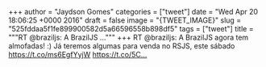 
+++
author = "Jaydson Gomes"
categories = ["tweet"]
date = "Wed Apr 20 18:06:25 +0000 2016"
draft = false
image = "{TWEET_IMAGE}"
slug = "525fddaa5f1fe899900582d5a66596558b898df5"
tags = ["tweet"]
title = """RT @braziljs: A BrazilJS ..."""
+++
RT @braziljs: A BrazilJS agora tem almofadas! :) Já teremos algumas para venda no RSJS, este sábado
https://t.co/ms6EgfYyjW https://t.co/5C…
